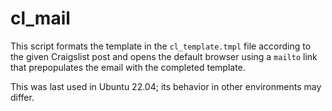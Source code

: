 # cl_mail

This script formats the template in the `cl_template.tmpl` file according to the given Craigslist post and opens the default browser using a `mailto` link that prepopulates the email with the completed template.

This was last used in Ubuntu 22.04; its behavior in other environments may differ.
